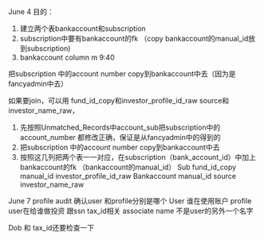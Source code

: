 June 4
目的：
1. 建立两个表bankaccount和subscription
2. subscription中要有bankaccount的fk （copy bankaccount的manual_id放到subscription)
3. bankaccount column m 9:40

把subscription 中的account number copy到bankaccount中去（因为是fancyadmin中去）

如果要join，可以用
fund_id_copy和investor_profile_id_raw
source和investor_name_raw，

1. 先按照Unmatched_Records中account_sub把subscription中的account_number 都修改正确，保证是从fancyadmin中的得到的
2. 把subscription 中的account number copy到bankaccount中去
3. 按照这几列把两个表一一对应，在subscription（bank_account_id）中加上bankaccount的fk （bankaccount的manual_id）
Sub
fund_id_copy	manual_id	investor_profile_id_raw
Bankaccount
manual_id	source	investor_name_raw

June 7
profile audit
确认user 和profile分别是哪个
User 谁在使用账户
profile user在给谁做投资 跟ssn   tax_id相关
associate name 不是user的另外一个名字

Dob 和 tax_id还要检查一下